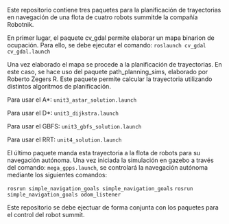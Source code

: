 Este repositorio contiene tres paquetes para la planificación de trayectorias en navegación de una flota de cuatro robots summitde la compañía Robotnik.

En primer lugar, el paquete cv_gdal permite elaborar un mapa binarion de ocupación. Para ello, se debe ejecutar el comando:
`roslaunch cv_gdal cv_gdal.launch`

Una vez elaborado el mapa se procede a la planificación de trayectorias. En este caso, se hace uso del paquete path_planning_sims, elaborado por Roberto Zegers R.
Este paquete permite calcular la trayectoria utilizando distintos algoritmos de planificación. 

Para usar el A*: `unit3_astar_solution.launch`

Para usar el D*: `unit3_dijkstra.launch`

Para usar el GBFS: `unit3_gbfs_solution.launch`

Para usar el RRT: `unit4_solution.launch`

El último paquete manda esta trayectoria a la flota de robots para su navegación autónoma. Una vez iniciada la simulación en gazebo a través del comando:
`mega_gpps.launch`, se controlará la navegación autónoma mediante los siguientes comandos:

`rosrun simple_navigation_goals simple_navigation_goals`
`rosrun simple_navigation_goals odom_listener`

Este repositorio se debe ejectuar de forma conjunta con los paquetes para el control del robot summit.




